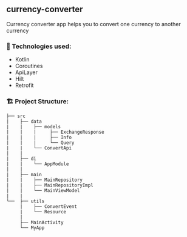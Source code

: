 ## currency-converter

Currency converter app helps you to convert one currency to another currency

### 🔨 Technologies used:
- Kotlin
- Coroutines
- ApiLayer
- Hilt
- Retrofit

### 🏗️ Project Structure: 

````
├── src
|    ├── data
|    |    ├── models
|    |    |     ├── ExchangeResponse
|    |    |     ├── Info
|    |    |     └── Query
|    |    └── ConvertApi
|    |
|    ├── di
|    |    └── AppModule
|    |
|    ├── main
|    |    ├── MainRepository
|    |    ├── MainRepositoryImpl
|    |    └── MainViewModel
|    |
└──  ├── utils
     |    ├── ConvertEvent
     |    └── Resource
     |
     ├── MainActivity
     └── MyApp
